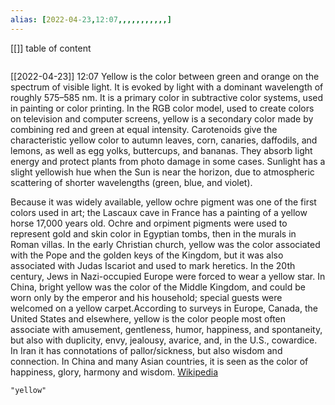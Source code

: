 ```yaml
---
alias: [2022-04-23,12:07,,,,,,,,,,,]
---
```

[[]]
table of content
```toc
```

[[2022-04-23]] 12:07
Yellow is the color between green and orange on the spectrum of visible light. It is evoked by light with a dominant wavelength of roughly 575–585 nm. It is a primary color in subtractive color systems, used in painting or color printing. In the RGB color model, used to create colors on television and computer screens, yellow is a secondary color made by combining red and green at equal intensity. Carotenoids give the characteristic yellow color to autumn leaves, corn, canaries, daffodils, and lemons, as well as egg yolks, buttercups, and bananas. They absorb light energy and protect plants from photo damage in some cases. Sunlight has a slight yellowish hue when the Sun is near the horizon, due to atmospheric scattering of shorter wavelengths (green, blue, and violet).

Because it was widely available, yellow ochre pigment was one of the first colors used in art; the Lascaux cave in France has a painting of a yellow horse 17,000 years old.  Ochre and orpiment pigments were used to represent gold and skin color in Egyptian tombs, then in the murals in Roman villas. In the early Christian church, yellow was the color associated with the Pope and the golden keys of the Kingdom, but it was also associated with Judas Iscariot and used to mark heretics. In the 20th century, Jews in Nazi-occupied Europe were forced to wear a yellow star. In China, bright yellow was the color of the Middle Kingdom, and could be worn only by the emperor and his household; special guests were welcomed on a yellow carpet.According to surveys in Europe, Canada, the United States and elsewhere, yellow is the color people most often associate with amusement, gentleness, humor, happiness, and spontaneity, but also with duplicity, envy, jealousy, avarice, and, in the U.S., cowardice. In Iran it has connotations of pallor/sickness, but also wisdom and connection. In China and many Asian countries, it is seen as the color of happiness, glory, harmony and wisdom.
[Wikipedia](https://en.wikipedia.org/wiki/Yellow)
```query
"yellow"
```